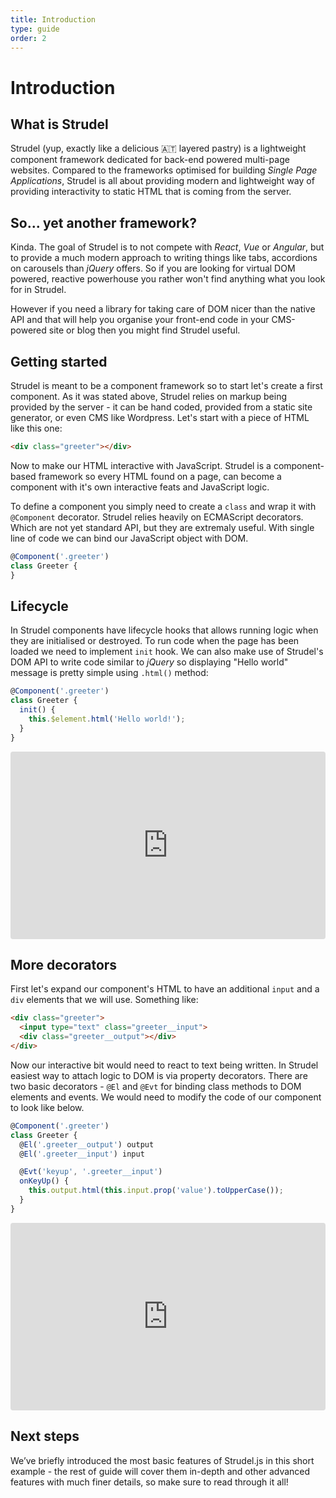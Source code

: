 ```yaml
---
title: Introduction
type: guide
order: 2
---
```


# Introduction

## What is Strudel
Strudel (yup, exactly like a delicious 🇦🇹 layered pastry) is a lightweight component framework dedicated for back-end powered multi-page websites. Compared to the frameworks optimised for building *Single Page Applications*, Strudel is all about providing modern and lightweight way of providing interactivity to static HTML that is coming from the server.

## So... yet another framework?
Kinda. The goal of Strudel is to not compete with *React*, *Vue* or *Angular*, but to provide a much modern approach to writing things like tabs, accordions on carousels than *jQuery* offers. So if you are looking for virtual DOM powered, reactive powerhouse you rather won't find anything what you look for in Strudel. 

However if you need a library for taking care of DOM nicer than the native API and that will help you organise your front-end code in your CMS-powered site or blog then you might find Strudel useful.

## Getting started
Strudel is meant to be a component framework so to start let's create a first component. As it was stated above, Strudel relies on markup being provided by the server - it can be hand coded, provided from a static site generator, or even CMS like Wordpress. Let's start with a piece of HTML like this one:

```html
<div class="greeter"></div>
```

Now to make our HTML interactive with JavaScript. Strudel is a component-based framework so every HTML found on a page, can become a component with it's own interactive feats and JavaScript logic.

To define a component you simply need to create a `class` and wrap it with `@Component` decorator. Strudel relies heavily on ECMAScript decorators. Which are not yet standard API, but they are extremaly useful. With single line of code we can bind our JavaScript object with DOM.

```js
@Component('.greeter')
class Greeter {
}
```

## Lifecycle 

In Strudel components have lifecycle hooks that allows running logic when they are initialised or destroyed. To run code when the page has been loaded we need to implement `init` hook. We can also make use of Strudel's DOM API to write code similar to *jQuery* so displaying "Hello world" message is pretty simple using `.html()` method:

```js
@Component('.greeter')
class Greeter {
  init() {
    this.$element.html('Hello world!');
  }
}
```

<iframe src="https://codesandbox.io/embed/51p95?fontsize=14&hidenavigation=1&view=preview" style="width:100%; height:300px; border:0; border-radius: 4px; overflow:hidden;" sandbox="allow-modals allow-forms allow-popups allow-scripts allow-same-origin"></iframe>

## More decorators

First let's expand our component's HTML to have an additional `input` and a `div` elements that we will use. Something like:

```html
<div class="greeter">
  <input type="text" class="greeter__input">
  <div class="greeter__output"></div>
</div>
```

Now our interactive bit would need to react to text being written. In Strudel easiest way to attach logic to DOM is via property decorators. There are two basic decorators - `@El` and `@Evt` for binding class methods to DOM elements and events. We would need to modify the code of our component to look like below.

```js
@Component('.greeter')
class Greeter {
  @El('.greeter__output') output
  @El('.greeter__input') input

  @Evt('keyup', '.greeter__input')
  onKeyUp() {
    this.output.html(this.input.prop('value').toUpperCase());
  }
}
```

<iframe src="https://codesandbox.io/embed/e66ty?fontsize=14&hidenavigation=1&view=preview" style="width:100%; height:300px; border:0; border-radius: 4px; overflow:hidden;" sandbox="allow-modals allow-forms allow-popups allow-scripts allow-same-origin"></iframe>

## Next steps
We’ve briefly introduced the most basic features of Strudel.js in this short example - the rest of guide will cover them in-depth and other advanced features with much finer details, so make sure to read through it all!

